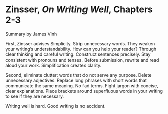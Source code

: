 # Zinsser, _On Writing Well_, Chapters 2-3

Summary by James Vinh

First, Zinsser advises Simplicity. Strip unnecessary words. They weaken your writing’s understandability. How can you help your reader? Through clear thinking and careful writing. Construct sentences precisely. Stay consistent with pronouns and tenses. Before submission, rewrite and read aloud your work. Simplification creates clarity. 

Second, eliminate clutter: words that do not serve any purpose. Delete unnecessary adjectives. Replace long phrases with short words that communicate the same meaning. No fad terms. Fight jargon with concise, clear explanations. Place brackets around superfluous words in your writing to see if they are necessary.

Writing well is hard. Good writing is no accident.